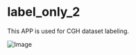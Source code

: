 # label_only_2

This APP is used for CGH dataset labeling.

![Image](../blob/master/Screenshot.png?raw=true)
